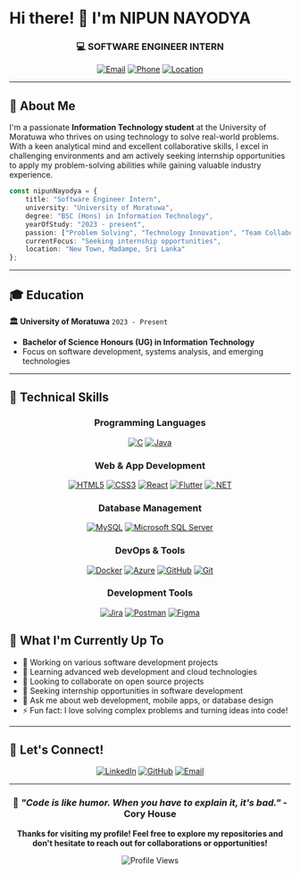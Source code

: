 # Hi there! 👋 I'm **NIPUN NAYODYA**

<div align="center">
  
### 💻 SOFTWARE ENGINEER INTERN
  
[![Email](https://img.shields.io/badge/Email-nayodyaperera2022@gmail.com-red?style=for-the-badge&logo=gmail&logoColor=white)](mailto:nayodyaperera2022@gmail.com)
[![Phone](https://img.shields.io/badge/Phone-+94--769699544-green?style=for-the-badge&logo=whatsapp&logoColor=white)](tel:+94769699544)
[![Location](https://img.shields.io/badge/Location-New%20Town,%20Madampe-blue?style=for-the-badge&logo=google-maps&logoColor=white)]()

</div>

---

## 🚀 About Me

I'm a passionate **Information Technology student** at the University of Moratuwa who thrives on using technology to solve real-world problems. With a keen analytical mind and excellent collaborative skills, I excel in challenging environments and am actively seeking internship opportunities to apply my problem-solving abilities while gaining valuable industry experience.

```typescript
const nipunNayodya = {
    title: "Software Engineer Intern",
    university: "University of Moratuwa",
    degree: "BSC (Hons) in Information Technology",
    yearOfStudy: "2023 - present",
    passion: ["Problem Solving", "Technology Innovation", "Team Collaboration"],
    currentFocus: "Seeking internship opportunities",
    location: "New Town, Madampe, Sri Lanka"
};
```

---

## 🎓 Education

**🏛️ University of Moratuwa** `2023 - Present`
- **Bachelor of Science Honours (UG) in Information Technology**
- Focus on software development, systems analysis, and emerging technologies

---

## 💼 Technical Skills

<div align="center">

### Programming Languages
[![C](https://img.shields.io/badge/C-00599C?style=for-the-badge&logo=c&logoColor=white)]()
[![Java](https://img.shields.io/badge/Java-ED8B00?style=for-the-badge&logo=openjdk&logoColor=white)]()

### Web & App Development
[![HTML5](https://img.shields.io/badge/HTML5-E34F26?style=for-the-badge&logo=html5&logoColor=white)]()
[![CSS3](https://img.shields.io/badge/CSS3-1572B6?style=for-the-badge&logo=css3&logoColor=white)]()
[![React](https://img.shields.io/badge/React-20232A?style=for-the-badge&logo=react&logoColor=61DAFB)]()
[![Flutter](https://img.shields.io/badge/Flutter-02569B?style=for-the-badge&logo=flutter&logoColor=white)]()
[![.NET](https://img.shields.io/badge/.NET-5C2D91?style=for-the-badge&logo=.net&logoColor=white)]()

### Database Management
[![MySQL](https://img.shields.io/badge/MySQL-00000F?style=for-the-badge&logo=mysql&logoColor=white)]()
[![Microsoft SQL Server](https://img.shields.io/badge/Microsoft%20SQL%20Server-CC2927?style=for-the-badge&logo=microsoft%20sql%20server&logoColor=white)]()

### DevOps & Tools
[![Docker](https://img.shields.io/badge/Docker-2496ED?style=for-the-badge&logo=docker&logoColor=white)]()
[![Azure](https://img.shields.io/badge/Microsoft_Azure-0089D0?style=for-the-badge&logo=microsoft-azure&logoColor=white)]()
[![GitHub](https://img.shields.io/badge/GitHub-100000?style=for-the-badge&logo=github&logoColor=white)]()
[![Git](https://img.shields.io/badge/GIT-E44C30?style=for-the-badge&logo=git&logoColor=white)]()

### Development Tools
[![Jira](https://img.shields.io/badge/Jira-0052CC?style=for-the-badge&logo=Jira&logoColor=white)]()
[![Postman](https://img.shields.io/badge/Postman-FF6C37?style=for-the-badge&logo=postman&logoColor=white)]()
[![Figma](https://img.shields.io/badge/Figma-F24E1E?style=for-the-badge&logo=figma&logoColor=white)]()

</div>



## 🌟 What I'm Currently Up To

- 🔭 Working on various software development projects
- 🌱 Learning advanced web development and cloud technologies
- 👯 Looking to collaborate on open source projects
- 🤔 Seeking internship opportunities in software development
- 💬 Ask me about web development, mobile apps, or database design
- ⚡ Fun fact: I love solving complex problems and turning ideas into code!

---

## 🤝 Let's Connect!

<div align="center">

[![LinkedIn](https://img.shields.io/badge/LinkedIn-0077B5?style=for-the-badge&logo=linkedin&logoColor=white)]()
[![GitHub](https://img.shields.io/badge/GitHub-100000?style=for-the-badge&logo=github&logoColor=white)](https://github.com/nayodya)
[![Email](https://img.shields.io/badge/Gmail-D14836?style=for-the-badge&logo=gmail&logoColor=white)](mailto:nayodyaperera2022@gmail.com)

</div>

---

<div align="center">
  
### 💭 *"Code is like humor. When you have to explain it, it's bad."* - Cory House

**Thanks for visiting my profile! Feel free to explore my repositories and don't hesitate to reach out for collaborations or opportunities!** 

![Profile Views](https://komarev.com/ghpvc/?username=nayodya&color=blueviolet&style=for-the-badge)

</div>
